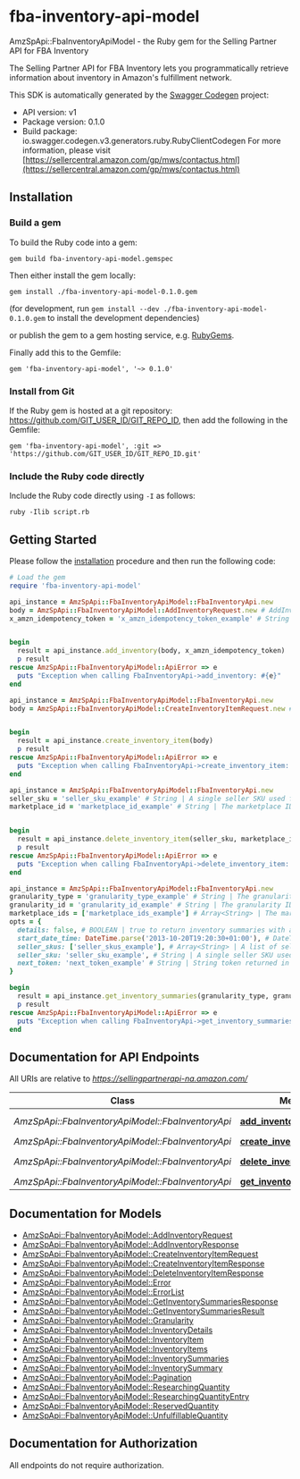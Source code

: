# fba-inventory-api-model

AmzSpApi::FbaInventoryApiModel - the Ruby gem for the Selling Partner API for FBA Inventory

The Selling Partner API for FBA Inventory lets you programmatically retrieve information about inventory in Amazon's fulfillment network.

This SDK is automatically generated by the [Swagger Codegen](https://github.com/swagger-api/swagger-codegen) project:

- API version: v1
- Package version: 0.1.0
- Build package: io.swagger.codegen.v3.generators.ruby.RubyClientCodegen
For more information, please visit [https://sellercentral.amazon.com/gp/mws/contactus.html](https://sellercentral.amazon.com/gp/mws/contactus.html)

## Installation

### Build a gem

To build the Ruby code into a gem:

```shell
gem build fba-inventory-api-model.gemspec
```

Then either install the gem locally:

```shell
gem install ./fba-inventory-api-model-0.1.0.gem
```
(for development, run `gem install --dev ./fba-inventory-api-model-0.1.0.gem` to install the development dependencies)

or publish the gem to a gem hosting service, e.g. [RubyGems](https://rubygems.org/).

Finally add this to the Gemfile:

    gem 'fba-inventory-api-model', '~> 0.1.0'

### Install from Git

If the Ruby gem is hosted at a git repository: https://github.com/GIT_USER_ID/GIT_REPO_ID, then add the following in the Gemfile:

    gem 'fba-inventory-api-model', :git => 'https://github.com/GIT_USER_ID/GIT_REPO_ID.git'

### Include the Ruby code directly

Include the Ruby code directly using `-I` as follows:

```shell
ruby -Ilib script.rb
```

## Getting Started

Please follow the [installation](#installation) procedure and then run the following code:
```ruby
# Load the gem
require 'fba-inventory-api-model'

api_instance = AmzSpApi::FbaInventoryApiModel::FbaInventoryApi.new
body = AmzSpApi::FbaInventoryApiModel::AddInventoryRequest.new # AddInventoryRequest | List of items to add to Sandbox inventory.
x_amzn_idempotency_token = 'x_amzn_idempotency_token_example' # String | A unique token/requestId provided with each call to ensure idempotency.


begin
  result = api_instance.add_inventory(body, x_amzn_idempotency_token)
  p result
rescue AmzSpApi::FbaInventoryApiModel::ApiError => e
  puts "Exception when calling FbaInventoryApi->add_inventory: #{e}"
end

api_instance = AmzSpApi::FbaInventoryApiModel::FbaInventoryApi.new
body = AmzSpApi::FbaInventoryApiModel::CreateInventoryItemRequest.new # CreateInventoryItemRequest | CreateInventoryItem Request Body Parameter.


begin
  result = api_instance.create_inventory_item(body)
  p result
rescue AmzSpApi::FbaInventoryApiModel::ApiError => e
  puts "Exception when calling FbaInventoryApi->create_inventory_item: #{e}"
end

api_instance = AmzSpApi::FbaInventoryApiModel::FbaInventoryApi.new
seller_sku = 'seller_sku_example' # String | A single seller SKU used for querying the specified seller SKU inventory summaries.
marketplace_id = 'marketplace_id_example' # String | The marketplace ID for the marketplace for which the sellerSku is to be deleted.


begin
  result = api_instance.delete_inventory_item(seller_sku, marketplace_id)
  p result
rescue AmzSpApi::FbaInventoryApiModel::ApiError => e
  puts "Exception when calling FbaInventoryApi->delete_inventory_item: #{e}"
end

api_instance = AmzSpApi::FbaInventoryApiModel::FbaInventoryApi.new
granularity_type = 'granularity_type_example' # String | The granularity type for the inventory aggregation level.
granularity_id = 'granularity_id_example' # String | The granularity ID for the inventory aggregation level.
marketplace_ids = ['marketplace_ids_example'] # Array<String> | The marketplace ID for the marketplace for which to return inventory summaries.
opts = { 
  details: false, # BOOLEAN | true to return inventory summaries with additional summarized inventory details and quantities. Otherwise, returns inventory summaries only (default value).
  start_date_time: DateTime.parse('2013-10-20T19:20:30+01:00'), # DateTime | A start date and time in ISO8601 format. If specified, all inventory summaries that have changed since then are returned. You must specify a date and time that is no earlier than 18 months prior to the date and time when you call the API. Note: Changes in inboundWorkingQuantity, inboundShippedQuantity and inboundReceivingQuantity are not detected.
  seller_skus: ['seller_skus_example'], # Array<String> | A list of seller SKUs for which to return inventory summaries. You may specify up to 50 SKUs.
  seller_sku: 'seller_sku_example', # String | A single seller SKU used for querying the specified seller SKU inventory summaries.
  next_token: 'next_token_example' # String | String token returned in the response of your previous request. The string token will expire 30 seconds after being created.
}

begin
  result = api_instance.get_inventory_summaries(granularity_type, granularity_id, marketplace_ids, opts)
  p result
rescue AmzSpApi::FbaInventoryApiModel::ApiError => e
  puts "Exception when calling FbaInventoryApi->get_inventory_summaries: #{e}"
end
```

## Documentation for API Endpoints

All URIs are relative to *https://sellingpartnerapi-na.amazon.com/*

Class | Method | HTTP request | Description
------------ | ------------- | ------------- | -------------
*AmzSpApi::FbaInventoryApiModel::FbaInventoryApi* | [**add_inventory**](docs/FbaInventoryApi.md#add_inventory) | **POST** /fba/inventory/v1/items/inventory | 
*AmzSpApi::FbaInventoryApiModel::FbaInventoryApi* | [**create_inventory_item**](docs/FbaInventoryApi.md#create_inventory_item) | **POST** /fba/inventory/v1/items | 
*AmzSpApi::FbaInventoryApiModel::FbaInventoryApi* | [**delete_inventory_item**](docs/FbaInventoryApi.md#delete_inventory_item) | **DELETE** /fba/inventory/v1/items/{sellerSku} | 
*AmzSpApi::FbaInventoryApiModel::FbaInventoryApi* | [**get_inventory_summaries**](docs/FbaInventoryApi.md#get_inventory_summaries) | **GET** /fba/inventory/v1/summaries | 

## Documentation for Models

 - [AmzSpApi::FbaInventoryApiModel::AddInventoryRequest](docs/AddInventoryRequest.md)
 - [AmzSpApi::FbaInventoryApiModel::AddInventoryResponse](docs/AddInventoryResponse.md)
 - [AmzSpApi::FbaInventoryApiModel::CreateInventoryItemRequest](docs/CreateInventoryItemRequest.md)
 - [AmzSpApi::FbaInventoryApiModel::CreateInventoryItemResponse](docs/CreateInventoryItemResponse.md)
 - [AmzSpApi::FbaInventoryApiModel::DeleteInventoryItemResponse](docs/DeleteInventoryItemResponse.md)
 - [AmzSpApi::FbaInventoryApiModel::Error](docs/Error.md)
 - [AmzSpApi::FbaInventoryApiModel::ErrorList](docs/ErrorList.md)
 - [AmzSpApi::FbaInventoryApiModel::GetInventorySummariesResponse](docs/GetInventorySummariesResponse.md)
 - [AmzSpApi::FbaInventoryApiModel::GetInventorySummariesResult](docs/GetInventorySummariesResult.md)
 - [AmzSpApi::FbaInventoryApiModel::Granularity](docs/Granularity.md)
 - [AmzSpApi::FbaInventoryApiModel::InventoryDetails](docs/InventoryDetails.md)
 - [AmzSpApi::FbaInventoryApiModel::InventoryItem](docs/InventoryItem.md)
 - [AmzSpApi::FbaInventoryApiModel::InventoryItems](docs/InventoryItems.md)
 - [AmzSpApi::FbaInventoryApiModel::InventorySummaries](docs/InventorySummaries.md)
 - [AmzSpApi::FbaInventoryApiModel::InventorySummary](docs/InventorySummary.md)
 - [AmzSpApi::FbaInventoryApiModel::Pagination](docs/Pagination.md)
 - [AmzSpApi::FbaInventoryApiModel::ResearchingQuantity](docs/ResearchingQuantity.md)
 - [AmzSpApi::FbaInventoryApiModel::ResearchingQuantityEntry](docs/ResearchingQuantityEntry.md)
 - [AmzSpApi::FbaInventoryApiModel::ReservedQuantity](docs/ReservedQuantity.md)
 - [AmzSpApi::FbaInventoryApiModel::UnfulfillableQuantity](docs/UnfulfillableQuantity.md)

## Documentation for Authorization

 All endpoints do not require authorization.

